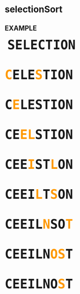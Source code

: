 # selectionSort

## EXAMPLE
<pre>
<b> <font size="+4">SELECTION</font></b>

<br>
<b><font size="+4"><font color="#FF9900">C</font>ELE<font color="#FF9900">S</font>TION</font></b>

<br>
<b><font size="+4">C<font color="#FF9900">E</font>LESTION</font></b>

<br>
<b><font size="+4">CE<font color="#FF9900">EL</font>STION</font></b>

<br>
<b><font size="+4">CEE<font color="#FF9900">I</font>ST<font color="#FF9900">L</font>ON</font></b>

<br>
<b><font size="+4">CEEI<font color="#FF9900">L</font>T<font color="#FF9900">S</font>ON</font></b>

<br>
<b><font size="+4">CEEIL<font color="#FF9900">N</font>SO<font color="#FF9900">T</font></font></b>

<br>
<b><font size="+4">CEEILN<font color="#FF9900">O</font><font color="#FF9900">S</font>T</font></b>

<br>
<b><font size="+4">CEEILNO<font color="#FF9900">S</font>T</font></b>
</pre>
